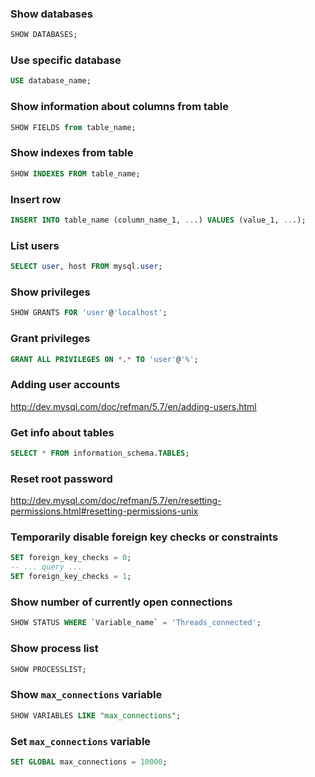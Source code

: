### Show databases

```sql
SHOW DATABASES;
```

### Use specific database

```sql
USE database_name;
```

### Show information about columns from table

```sql
SHOW FIELDS from table_name;
```

### Show indexes from table

```sql
SHOW INDEXES FROM table_name;
```

### Insert row

```sql
INSERT INTO table_name (column_name_1, ...) VALUES (value_1, ...);
```

### List users

```sql
SELECT user, host FROM mysql.user;
```

### Show privileges

```sql
SHOW GRANTS FOR 'user'@'localhost';
```

### Grant privileges

```sql
GRANT ALL PRIVILEGES ON *.* TO 'user'@'%';
```

### Adding user accounts

http://dev.mysql.com/doc/refman/5.7/en/adding-users.html

### Get info about tables

```sql
SELECT * FROM information_schema.TABLES;
```

### Reset root password

http://dev.mysql.com/doc/refman/5.7/en/resetting-permissions.html#resetting-permissions-unix


### Temporarily disable foreign key checks or constraints

```sql
SET foreign_key_checks = 0;
-- ... query ...
SET foreign_key_checks = 1;
```

### Show number of currently open connections

```sql
SHOW STATUS WHERE `Variable_name` = 'Threads_connected';
```

### Show process list

```sql
SHOW PROCESSLIST;
```

### Show `max_connections` variable

```sql
SHOW VARIABLES LIKE "max_connections";
```

### Set `max_connections` variable

```sql
SET GLOBAL max_connections = 10000;
```
